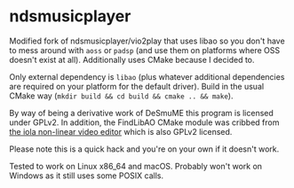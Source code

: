 ndsmusicplayer
==============

Modified fork of ndsmusicplayer/vio2play that uses libao so you don't have to mess
around with `aoss` or `padsp` (and use them on platforms where OSS doesn't
exist at all). Additionally uses CMake because I decided to.

Only external dependency is `libao` (plus whatever additional dependencies are
required on your platform for the default driver). Build in the usual CMake way 
(`mkdir build && cd build && cmake .. && make`).

By way of being a derivative work of DeSmuME this program is licensed under GPLv2.
In addition, the FindLibAO CMake module was cribbed from 
[the iola non-linear video editor](https://github.com/dahnielson/iola) which is
also GPLv2 licensed.

Please note this is a quick hack and you're on your own if it doesn't work.

Tested to work on Linux x86_64 and macOS. Probably won't work on Windows as it
still uses some POSIX calls.